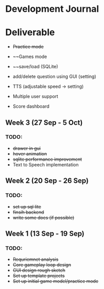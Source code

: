 # Development Journal 

# Deliverable
- ~~Practice mode~~
- ~~Games mode
- ~~save/load (SQLite)
- add/delete question using GUI  (setting)
- TTS (adjustable speed -> setting)

- Multiple user support
- Score dashboard


## Week 3 (27 Sep - 5 Oct)
### TODO:
- ~~drawer in gui~~
- ~~hover animation~~
- ~~sqlite performance improvement~~
- Text to Speech implementation


## Week 2 (20 Sep - 26 Sep)
### TODO:
- ~~set up sql lite~~
- ~~finsih backend~~
- ~~write some docs (if possible)~~

## Week 1 (13 Sep - 19 Sep)
### TODO:
- ~~Requriemnet analysis~~
- ~~Core gameplay loop design~~  
- ~~GUI design rough sketch~~  
- ~~Set up template projects~~
- ~~Set up initial game model/practice mode~~


